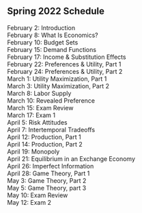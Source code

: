 ## Spring 2022 Schedule

February 2:  Introduction  
February 8:  What Is Economics?  
February 10:  Budget Sets  
February 15:  Demand Functions  
February 17:  Income & Substitution Effects  
February 22:  Preferences & Utility, Part 1  
February 24:  Preferences & Utility, Part 2  
March 1:  Utility Maximization, Part 1  
March 3:  Utility Maximization, Part 2  
March 8:  Labor Supply  
March 10: Revealed Preference  
March 15:  Exam Review  
March 17:  Exam 1  
April 5:  Risk Attitudes  
April 7:  Intertemporal Tradeoffs  
April 12:  Production, Part 1  
April 14:  Production, Part 2  
April 19:  Monopoly  
April 21:  Equilibrium in an Exchange Economy   
April 26:  Imperfect Information  
April 28:  Game Theory, Part 1  
May 3:  Game Theory, Part 2  
May 5:  Game Theory, part 3  
May 10:  Exam Review  
May 12:  Exam 2  
